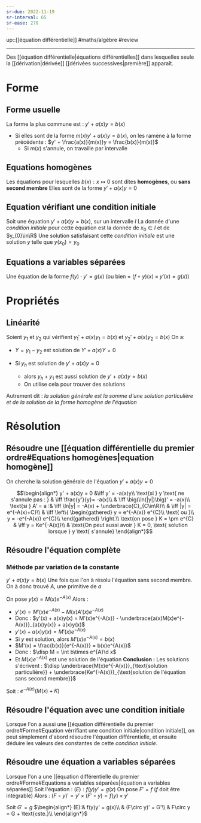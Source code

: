 ```yaml
---
sr-due: 2022-11-19
sr-interval: 65
sr-ease: 270
---
```


up::[[équation différentielle]]
#maths/algèbre #review

----
Des [[équation différentielle|équations différentielles]] dans lesquelles seule la [[dérivation|dérivée]] [[dérivées successives|première]] apparaît.

# Forme

## Forme usuelle
La forme la plus commune est : $y' + a(x)y = b(x)$
 - Si elles sont de la forme $m(x)y' + a(x)y = b(x)$, on les ramène à la forme précédente : $y' + \frac{a(x)}{m(x)}y = \frac{b(x)}{m(x)}$
     - Si $m(x)$ s'annule, on travaille par intervalle

## Equations homogènes
Les équations pour lesquelles $b(x): x\mapsto 0$ sont dites **homogènes**, ou **sans second membre**
Elles sont de la forme $y' + a(x)y = 0$

## Equation vérifiant une condition initiale
Soit une équation $y' +a(x)y = b(x)$, sur un intervalle $I$
La donnée d'une _condition initiale_ pour cette équation est la donnée de $x_{0}\in I$ et de $y_{0}\in\R$
Une solution satisfaisant cette _condition initiale_ est une solution $y$ telle que $y(x_{0}) = y_{0}$

## Equations a variables séparées
Une équation de la forme $f(y)\cdot y' = g(x)$ (ou bien = $(f\circ y)(x)\times y'(x) = g(x)$)

# Propriétés

## Linéarité
Soient $y_{1}$ et $y_2$ qui vérifient $y_{1}' + a(x)y_{1} = b(x)$ et $y_{2}' + a(x)y_{2} = b(x)$
On a:
 - $Y = y_{1} - y_{2}$ est solution de $Y' + a(x)Y = 0$

 - Si $y_{h}$ est solution de $y'+a(x)y = 0$
     - alors $y_{h} + y_1$ est aussi solution de $y'+a(x)y = b(x)$
     - On utilise cela pour trouver des solutions

Autrement dit : _la solution générale est la somme d'une solution particulière et de la solution de la forme homogène de l'équation_


# Résolution
## Résoudre une [[équation différentielle du premier ordre#Equations homogènes|equation homogène]]
On cherche la solution générale de l'équation $y' + a(x)y = 0$

$$\begin{align*}
y' + a(x)y = 0 &\iff y' = -a(x)y\\
\text{si } y \text{ ne s'annule pas : } & \iff \frac{y'}{y}= -a(x)\\
& \iff \big(\ln(|y|)\big)' = -a(x)\\
\text{si } A' = a :& \iff \ln|y| = -A(x) + \underbrace{C}_{C\in\R}\\
& \iff |y| = e^{-A(x)+C}\\
& \iff \left\{ \begin{gathered}
    y = e^{-A(x)} e^{C}\\
        \text{ ou }\\
    y = -e^{-A(x)} e^{C}\\
    \end{gathered} \right.\\
\text{on pose } K = \pm e^{C} & \iff y = Ke^{-A(x)}\\
& \text{On peut aussi avoir } K = 0, \text{ solution lorsque } y \text{ s'annule}
\end{align*}$$

## Résoudre l'équation complète
### Méthode par variation de la constante
$y' + a(x)y = b(x)$
Une fois que l'on à résolu l'équation sans second membre.
On à donc trouvé $A$, une primitive de $a$

On pose $y(x) = M(x)e^{-A(x)}$
Alors : 
 - $y'(x) = M'(x)e^{-A(x)} - M(x)A'(x)e^{-A(x)}$
 - Donc : $y'(x) + a(x)y(x) = M'(x)e^{-A(x)} - \underbrace{a(x)M(x)e^{-A(x)}}_{a(x)y(x)} + a(x)y(x)$
 - $y'(x) + a(x)y(x) = M'(x)e^{-A(x)}$
 - Si $y$ est solution, alors $M'(x)e^{-A(x)} = b(x)$
 - $M'(x) = \frac{b(x)}{e^{-A(x)}} = b(x)e^{A(x)}$
 - Donc : $\disp M = \int b\times e^{A}\d x$
 - Et $M(x)e^{-A(x)}$ est une solution de l'équation
**Conclusion :**
Les solutions s'écrivent :
$\disp \underbrace{M(x)e^{-A(x)}}_{\text{solution particulière}} + \underbrace{Ke^{-A(x)}}_{\text{solution de l'équation sans second membre}}$

Soit : 
$e^{-A(x)} (M(x) + K)$

## Résoudre l'équation avec une condition initiale
Lorsque l'on a aussi une [[équation différentielle du premier ordre#Forme#Equation vérrifiant une condition initiale|condition initiale]], on peut simplement d'abord résoudre l'équation différentielle, et ensuite déduire les valeurs des constantes de cette _condition initiale_.

## Résoudre une équation a variables séparées
Lorsque l'on a une [[équation différentielle du premier ordre#Forme#Equations a variables séparées|équation a variables séparées]]
Soit l'équation : $(E) : f(y)y' = g(x)$
On pose $F' = f$ ($f$ doit être intégrable)
Alors :
$(F\circ y)' = y' \times (F'\circ y) = f(y)\times y'$ 

Soit $G' = g$
$\begin{align*} (E):& f(y)y' = g(x)\\ & (F\circ y)' = G'\\ & F\circ y = G + \text{cste.}\\ \end{align*}$

